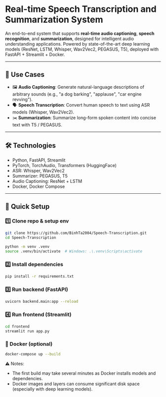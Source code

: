 # Real-time Speech Transcription and Summarization System

An end-to-end system that supports **real-time audio captioning**, **speech recognition**, and **summarization**, designed for intelligent audio understanding applications. Powered by state-of-the-art deep learning models (ResNet, LSTM, Whisper, Wav2Vec2, PEGASUS, T5), deployed with FastAPI + Streamlit + Docker.

---

## 🎯 Use Cases
- 🖼️ **Audio Captioning**: Generate natural-language descriptions of arbitrary sounds (e.g., "a dog barking", "applause", "car engine revving").
- 🗣️ **Speech Transcription**: Convert human speech to text using ASR models (Whisper, Wav2Vec2).
- ✂️ **Summarization**: Summarize long-form spoken content into concise text with T5 / PEGASUS.

---

## 🛠️ Technologies
- Python, FastAPI, Streamlit
- PyTorch, TorchAudio, Transformers (HuggingFace)
- ASR: Whisper, Wav2Vec2
- Summarizer: PEGASUS, T5
- Audio Captioning: ResNet + LSTM
- Docker, Docker Compose

---

## 🔧 Quick Setup
### 1️⃣ Clone repo & setup env
```bash
git clone https://github.com/BinhTa2004/Speech-Transcription.git
cd Speech-Transcription

python -m venv .venv
source .venv/bin/activate  # Windows: .\.venv\Scripts\activate
```

### 2️⃣ Install dependencies
```bash
pip install -r requirements.txt
```
### 3️⃣ Run backend (FastAPI)
```bash
uvicorn backend.main:app --reload
```
### 4️⃣ Run frontend (Streamlit)
```bash
cd frontend
streamlit run app.py
```
### 🐳 Docker (optional)
```bash
docker-compose up --build
```
⚠️ Notes:
* The first build may take several minutes as Docker installs models and dependencies.
* Docker images and layers can consume significant disk space (especially with deep learning models).
